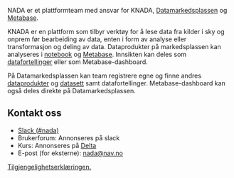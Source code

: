 NADA er et plattformteam med ansvar for KNADA, [Datamarkedsplassen](https://data.ansatt.nav.no) og [Metabase](analyse/metabase.md).

KNADA er en plattform som tilbyr verktøy for å lese data fra kilder i sky og onprem før bearbeiding av data, enten i form av analyse eller transformasjon og deling av data.
Dataprodukter på markedsplassen kan analyseres i [notebook](analyse/notebook/index.md) og [Metabase](analyse/metabase.md).
Innsikten kan deles som [datafortellinger](analyse/datafortellinger.md) eller som Metabase-dashboard.

På Datamarkedsplassen kan team registrere egne og finne andres [dataprodukter](dataprodukter/dataprodukt.md) og [datasett](dataprodukter/dataprodukt.md#hva-er-et-datasett) samt datafortellinger.
Metabase-dashboard kan også deles direkte på Datamarkedsplassen.

## Kontakt oss

* [Slack (#nada)](https://nav-it.slack.com/archives/CGRMQHT50)
* Brukerforum: Annonseres på slack
* Kurs: Annonseres på [Delta](https://delta.nav.no)
* E-post (for eksterne): nada@nav.no

[Tilgjengelighetserklæringen.](https://uustatus.no/nn/erklaringer/publisert/addb8af8-303d-459a-bf27-bda68cfedd38)
